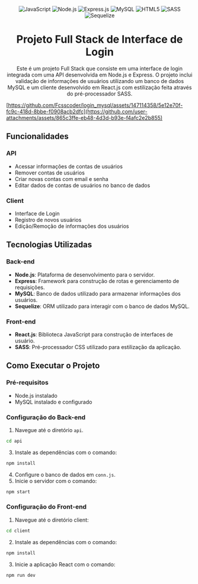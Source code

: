 <p align="center">
    <img src="https://img.shields.io/badge/JavaScript-F7DF1E?style=for-the-badge&logo=javascript&logoColor=black" alt="JavaScript"></img>
    <img src="https://img.shields.io/badge/Node.js-43853D?style=for-the-badge&logo=node.js&logoColor=white" alt="Node.js"></img>
    <img src="https://img.shields.io/badge/Express.js-404D59?style=for-the-badge" alt="Express.js"></img>
    <img src="https://img.shields.io/badge/MySQL-00000F?style=for-the-badge&logo=mysql&logoColor=white" alt="MySQL"></img>
    <img src="https://img.shields.io/badge/React-20232A?style=for-the-badge&logo=react&logoColor=61DAFB" alt="HTML5"></img>
    <img src="https://img.shields.io/badge/Sass-CC6699?style=for-the-badge&logo=sass&logoColor=white" alt="SASS"></img>
    <img src="https://img.shields.io/badge/Sequelize-52B0E7?style=for-the-badge&logo=Sequelize&logoColor=white" alt="Sequelize"></img>
</p>

<h1 align="center">Projeto Full Stack de Interface de Login</h1>

<p align="center">
    Este é um projeto Full Stack que consiste em uma interface de login integrada com uma API desenvolvida em Node.js e Express. O projeto inclui validação de informações de usuários utilizando um banco de dados MySQL e um cliente desenvolvido em React.js com estilização feita através do pré-processador SASS.
</p>


[https://github.com/Fcsscoder/login_mysql/assets/147114358/5e12e70f-fc9c-418d-8bbe-f0908acb2dfc](https://github.com/user-attachments/assets/865c3ffe-eb48-4d3d-b93e-f4afc2e2b855)

## Funcionalidades

### API
- Acessar informações de contas de usuários
- Remover contas de usuários
- Criar novas contas com email e senha
- Editar dados de contas de usuários no banco de dados

### Client
- Interface de Login
- Registro de novos usuários
- Edição/Remoção de informações dos usuários

## Tecnologias Utilizadas

### Back-end
- **Node.js**: Plataforma de desenvolvimento para o servidor.
- **Express**: Framework para construção de rotas e gerenciamento de requisições.
- **MySQL**: Banco de dados utilizado para armazenar informações dos usuários.
- **Sequelize**: ORM utilizado para interagir com o banco de dados MySQL.

### Front-end
- **React.js**: Biblioteca JavaScript para construção de interfaces de usuário.
- **SASS**: Pré-processador CSS utilizado para estilização da aplicação.

## Como Executar o Projeto

### Pré-requisitos
- Node.js instalado
- MySQL instalado e configurado

### Configuração do Back-end
1. Navegue até o diretório `api`.
```bash
cd api
```
3. Instale as dependências com o comando:
   
```bash
npm install
```
   
4. Configure o banco de dados em `conn.js`.
5. Inicie o servidor com o comando:
   
```bash
npm start
```

### Configuração do Front-end

1. Navegue até o diretório client:
   
```bash
cd client
```

2. Instale as dependências com o comando:
   
```bash
npm install
```

3. Inicie a aplicação React com o comando:
   
```bash
npm run dev
```
